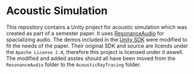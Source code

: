 # Acoustic Simulation

This repository contains a Unity project for acoustic simulation which was created as part of a semester paper.
It uses [ResonanceAudio](https://resonance-audio.github.io/resonance-audio/) for spacializing audio.
The demos included in the [Unity SDK](https://github.com/resonance-audio/resonance-audio-unity-sdk) were modified to fit the needs of the paper.
Their original SDK and source are licends under the `Apache License 2.0`, therefore this project is licensed under it aswell.
The modified and added asstes should all have been moved from the `ResonanceAudio` folder to the `AcousticRayTracing` folder.
